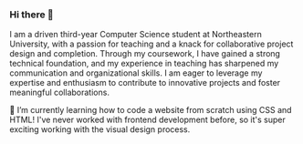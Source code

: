 ### Hi there 👋

I am a driven third-year Computer Science student at Northeastern University, with a passion for teaching and a knack for collaborative project design and completion. Through my coursework, I have gained a strong technical foundation, and my experience in teaching has sharpened my communication and organizational skills. I am eager to leverage my expertise and enthusiasm to contribute to innovative projects and foster meaningful collaborations.

🌱 I’m currently learning how to code a website from scratch using CSS and HTML! I've never worked with frontend development before, so it's super exciting working with the visual design process.


<!--
**melodyyu754/melodyyu754** is a ✨ _special_ ✨ repository because its `README.md` (this file) appears on your GitHub profile.

Here are some ideas to get you started:

- 🔭 I’m currently working on ...
- 🌱 I’m currently learning ...
- 👯 I’m looking to collaborate on ...
- 🤔 I’m looking for help with ...
- 💬 Ask me about ...
- 📫 How to reach me: ...
- 😄 Pronouns: ...
- ⚡ Fun fact: ...
-->
